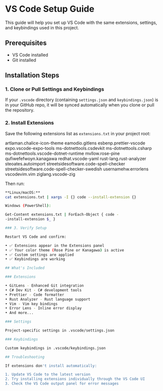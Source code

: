 # VS Code Setup Guide

This guide will help you set up VS Code with the same extensions,
settings, and keybindings used in this project.

## Prerequisites

- VS Code installed
- Git installed

## Installation Steps

### 1. Clone or Pull Settings and Keybindings

If your `.vscode` directory (containing `settings.json` and
`keybindings.json`) is in your GitHub repo, it will be synced
automatically when you clone or pull the repository.

### 2. Install Extensions

Save the following extensions list as `extensions.txt` in your
project root:


artlaman.chalice-icon-theme eamodio.gitlens esbenp.prettier-vscode
expo.vscode-expo-tools ms-dotnettools.csdevkit ms-dotnettools.csharp
ms-dotnettools.vscode-dotnet-runtime mvllow.rose-pine
qufiwefefwoyn.kanagawa redhat.vscode-yaml rust-lang.rust-analyzer
steoates.autoimport streetsidesoftware.code-spell-checker
streetsidesoftware.code-spell-checker-swedish usernamehw.errorlens
vscodevim.vim ziglang.vscode-zig


Then run:

```bash
**Linux/macOS:**
cat extensions.txt | xargs -I {} code --install-extension {}

Windows (PowerShell):

Get-Content extensions.txt | ForEach-Object { code -
-install-extension $_ }

### 3. Verify Setup

Restart VS Code and confirm:

• ✅ Extensions appear in the Extensions panel
• ✅ Your color theme (Rose Pine or Kanagawa) is active
• ✅ Custom settings are applied
• ✅ Keybindings are working

## What's Included

### Extensions

• GitLens - Enhanced Git integration
• C# Dev Kit - C# development tools
• Prettier - Code formatter
• Rust Analyzer - Rust language support
• Vim - Vim key bindings
• Error Lens - Inline error display
• And more...

### Settings

Project-specific settings in .vscode/settings.json

### Keybindings

Custom keybindings in .vscode/keybindings.json

## Troubleshooting

If extensions don't install automatically:

1. Update VS Code to the latest version
2. Try installing extensions individually through the VS Code UI
3. Check the VS Code output panel for error messages
